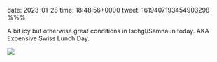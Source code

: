 date: 2023-01-28
time: 18:48:56+0000
tweet: 1619407193454903298
%%%

A bit icy but otherwise great conditions in Ischgl/Samnaun today. AKA Expensive Swiss Lunch Day.

![](FnlKQmxWAAsvaBP.jpg)
